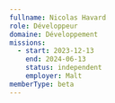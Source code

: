```yaml
---
fullname: Nicolas Havard
role: Développeur
domaine: Développement
missions:
  - start: 2023-12-13
    end: 2024-06-13
    status: independent
    employer: Malt
memberType: beta
---
```


